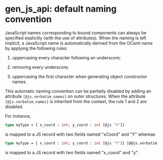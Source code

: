 gen_js_api: default naming convention
=====================================

JavaScript names corresponding to bound components can always be
specified explicitly (with the use of attributes).  When the naming is
left implicit, a JavaScript name is automatically derived from the
OCaml name by applying the following rules:

  1. uppercasing every character following an underscore;

  2. removing every underscore;

  3. uppercasing the first character when generating object constructor names.

This automatic naming convention can be partially disabled by adding
an attribute `[@js.verbatim_names]` on outer structures. When the attribute
`[@js.verbatim_names]` is inherited from the context, the rule 1 and 2 are
disabled.

For instance,

```ocaml
type myType = { x_coord : int; y_coord : int [@js "Y"]}
```

is mapped to a JS record with two fields named "xCoord" and "Y" whereas

```ocaml
type myType = { x_coord : int; y_coord : int [@js "Y"]} [@@js.verbatim_names]
```

is mapped to a JS record with two fields named "x_coord" and "y".
